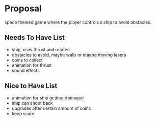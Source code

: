 # Proposal
space themed game where the player controls a ship to avoid obstacles.

## Needs To Have List
- ship, uses thrust and rotates
- obstacles to avoid, maybe walls or maybe moving lasers
- coins to collect
- animation for thrust
- sound effects



## Nice to Have List

- animation for ship getting damaged
- ship can shoot back
- upgrades after certain amount of coins
- keep score

